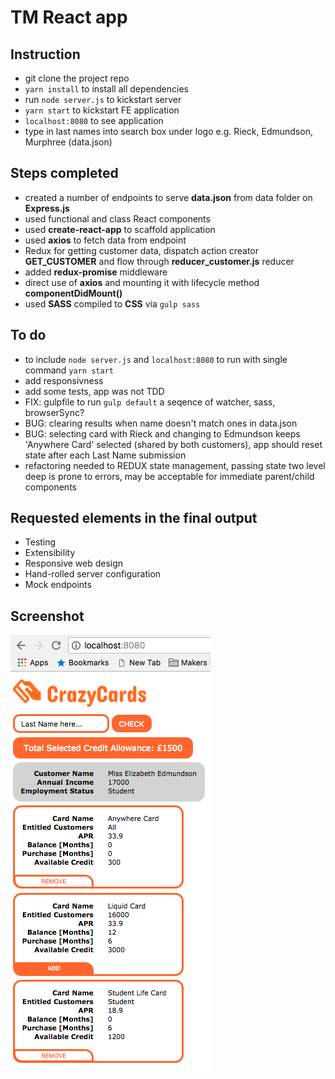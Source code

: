 # TM React app

## Instruction
- git clone the project repo
- ```yarn install``` to install all dependencies
- run ```node server.js``` to kickstart server
- ```yarn start``` to kickstart FE application
- ```localhost:8080``` to see application
- type in last names into search box under logo e.g. Rieck, Edmundson, Murphree (data.json)

## Steps completed
- created a number of endpoints to serve **data.json** from data folder on **Express.js**
- used functional and class React components
- used **create-react-app** to scaffold application
- used **axios** to fetch data from endpoint
- Redux for getting customer data, dispatch action creator **GET_CUSTOMER** and flow through **reducer_customer.js** reducer
- added **redux-promise** middleware
- direct use of **axios** and mounting it with lifecycle method **componentDidMount()**
- used **SASS** compiled to **CSS** via ```gulp sass```

## To do
- to include ```node server.js``` and ```localhost:8080``` to run with single command ```yarn start```
- add responsivness
- add some tests, app was not TDD
- FIX: gulpfile to run ```gulp default``` a seqence of watcher, sass, browserSync? 
- BUG: clearing results when name doesn't match ones in data.json
- BUG: selecting card with Rieck and changing to Edmundson keeps 'Anywhere Card' selected (shared by both customers), app should reset state after each Last Name submission
- refactoring needed to REDUX state management, passing state two level deep is prone to errors, may be acceptable for immediate parent/child components
 
## Requested elements in the final output
- Testing
- Extensibility
- Responsive web design
- Hand-rolled server configuration
- Mock endpoints

## Screenshot
![Screenshot](public/screenshot-tm.png)
